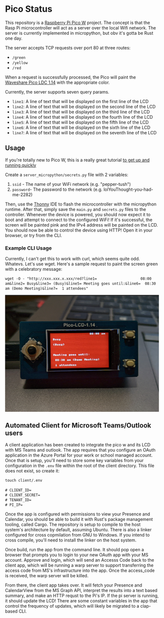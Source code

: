 # Pico Status

This repository is a [Raspberry Pi Pico W](https://www.raspberrypi.com/products/raspberry-pi-pico/)
project. The concept is that the Rasp Pi microcontroller will act as a server
over the local Wifi network. The server is currently implemented in micropython,
but obv it's gotta be Rust one day.

The server accepts TCP requests over port 80 at three routes:

- `/green`
- `/yellow`
- `/red`

When a request is successfully processed, the Pico will paint the
[Waveshare Pico LDC 1.14](https://www.waveshare.com/wiki/Pico-LCD-1.14)
with the appropriate color.

Currently, the server supports seven query params.

- `line1`: A line of text that will be displayed on the first line of the LCD
- `line2`: A line of text that will be displayed on the second line of the LCD
- `line3`: A line of text that will be displayed on the third line of the LCD
- `line4`: A line of text that will be displayed on the fourth line of the LCD
- `line5`: A line of text that will be displayed on the fifth line of the LCD
- `line6`: A line of text that will be displayed on the sixth line of the LCD
- `line7`: A line of text that will be displayed on the seventh line of the LCD

## Usage

If you're totally new to Pico W, this is a really great tutorial [to get up
and running quickly](https://projects.raspberrypi.org/en/projects/get-started-pico-w)

Create a `server_micropython/secrets.py` file with 2 variables:

1. `ssid` - The name of your WiFi network (e.g. "pepper-tush")
2. `password`- The password to the network (e.g. lolYouThought-you-had-me-2282)

Then, use the [Thonny](https://thonny.org/)
IDE to flash the microcontroller with the micropython runtime. After that,
simply save the `main.py` and `secrets.py` files to the controller. Whenever
the device is powered, you should now expect it to boot and attempt to
connect to the configured WiFi! If it's successful, the screen will be painted
pink and the IPv4 address will be painted on the LCD. You should now
be able to control the device using HTTP! Open it in your browser, or try
from the CLI.

### Example CLI Usage

Currently, I can't get this to work with curl, which seems quite odd. Whatevs.
Let's use wget. Here's a sample request to paint the screen green with a celebratory
message:

```shell
wget -O - "http://xxx.xxx.x.xxx/red?line1=                    08:00 am&line2= Busy&line3= (Busy)&line5= Meeting goes until:&line6=  08:30 am (Demo Meeting)&line7=  1 attendees"
```

![a raspberry pi pico w connected to a Pico LCD 1.14 displaying a status indicating the logged in usr is in a meeting](./assets/in_meeting.png "Raspberry Pi Web Server")

## Automated Client for Microsoft Teams/Outlook users

A client application has been created to integrate the pico w and its LCD
with MS Teams and outlook. The app requires that you configure an OAuth application
in the Azure Portal for your work or school managed account. Once that is setup,
you'll need to store some key variables from your configuration in the `.env`
file within the root of the client directory. This file does not exist, so create
it:

```shell
touch client/.env

# CLIENT_ID=
# CLIENT_SECRET=
# TENANT_ID=
# PI_IP=
```

Once the app is configured with permissions to view your Presence and Calendar,
you should be able to build it with Rust's package
management tooling, called Cargo. The repository is setup to compile
to the host system's architecture by default, assuming Ubuntu. There is also a linker
configured for cross copmilation from GNU to Windows. If you intend to cross
compile, you'll need to install the linker on the host system.

Once build, run the app from the command line. It should pop open a browser
that prompts you to login to your new OAuth app with your MS account. Approve
and login, which will send an Accesss Code back to the client app, which
will be running a warp server to support transferring the access code from
MS's infrastructure into the app. Once the access_code is received, the warp
server will be killed.

From there, the client app takes over. It will fetch your Presence and
CalendarView from the MS Graph API, interpret the results into a text based summary,
and make an HTTP requst to the Pi's IP. If the pi server is running,
it should update the LCD! There are some constant variables in the app that control
the frequency of updates, which will likely be migrated to a clap-based CLI.

